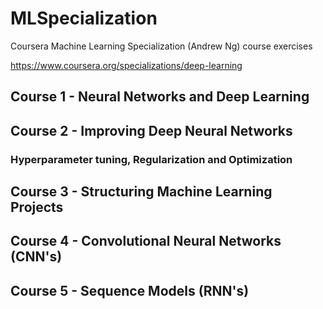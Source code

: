 # MLSpecialization
Coursera Machine Learning Specialization (Andrew Ng) course exercises

https://www.coursera.org/specializations/deep-learning

## Course 1 - Neural Networks and Deep Learning

## Course 2 - Improving Deep Neural Networks
###  Hyperparameter tuning, Regularization and Optimization

## Course 3 - Structuring Machine Learning Projects

## Course 4 - Convolutional Neural Networks (CNN's)

## Course 5 - Sequence Models (RNN's)

